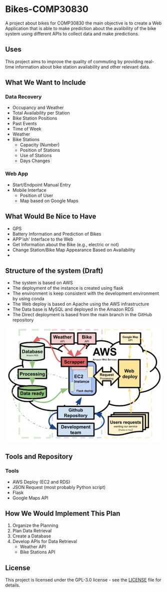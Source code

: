 # Bikes-COMP30830
A project about bikes for COMP30830 the main objective is to create a Web Application that is able to make prediction about the avalibility of the bike system using different APIs to collect data and make predictions.

## Uses
This project aims to improve the quality of commuting by providing real-time information about bike station availability and other relevant data.

## What We Want to Include

### Data Recovery
- Occupancy and Weather
- Total Availability per Station
- Bike Station Positions
- Past Events
- Time of Week
- Weather
- Bike Stations
  - Capacity (Number)
  - Position of Stations
  - Use of Stations
  - Days Changes

### Web App
- Start/Endpoint Manual Entry
- Mobile Interface
  - Position of User
  - Map based on Google Maps

## What Would Be Nice to Have
- GPS
- Battery Information and Prediction of Bikes
- APP'ish' Interface to the Web
- Get Information about the Bike (e.g., electric or not)
- Change Station/Bike Map Appearance Based on Availability
- 
## Structure of the system (Draft)
- The system is based on AWS
- The deployment of the instance is created using flask
- The environment is keep consistent with the development environment by using conda 
- The Web deploy is based on Apache using the AWS infrastructure
- The Data base is MySQL and deployed in the Amazon RDS
- The Direct deployment is based from the main branch in the GitHub repository

![The main structure of the server](Images/StructureDraft.svg   "Structure Draft Image")

## Tools and Repository

### Tools
- AWS Deploy (EC2 and RDS)
- JSON Request (most probably Python script)
- Flask
- Google Maps API 


## How We Would Implement This Plan

1. Organize the Planning
2. Plan Data Retrieval
3. Create a Database
4. Develop APIs for Data Retrieval
   - Weather API
   - Bike Stations API



## License
This project is licensed under the GPL-3.0 license - see the [LICENSE](LICENSE) file for details.
